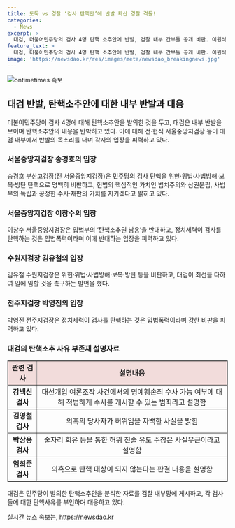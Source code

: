 ```yaml
---
title: 도둑 vs 경찰 ‘검사 탄핵안’에 반발 확산 경찰 격돌!
categories:
  - News
excerpt: >
  대검, 더불어민주당의 검사 4명 탄핵 소추안에 반발, 검찰 내부 간부들 공개 비판. 이원석 총장의 비판에 이어 전·현직 서울중앙지검장 등도 입장 밝힘. 송 고검장 민주당의 검사 탄핵 위법·위헌이라며 반박. 대검은 탄핵소추의 내용을 분석한 자료를 내부망에 공개, 해당 사유 부존재 주장.
feature_text: >
  대검, 더불어민주당의 검사 4명 탄핵 소추안에 반발, 검찰 내부 간부들 공개 비판. 이원석 총장의 비판에 이어 전·현직 서울중앙지검장 등도 입장 밝힘. 송 고검장 민주당의 검사 탄핵 위법·위헌이라며 반박. 대검은 탄핵소추의 내용을 분석한 자료를 내부망에 공개, 해당 사유 부존재 주장.
image: 'https://newsdao.kr/res/images/meta/newsdao_breakingnews.jpg'
---
```


<p><img src="https://newsdao.kr/res/images/meta/newsdao_breakingnews.jpg" alt="ontimetimes 속보" /></p>

<h2 data-ke-size="size26">대검 반발, 탄핵소추안에 대한 내부 반발과 대응</h2>

<p data-ke-size="size16">더불어민주당이 검사 4명에 대해 탄핵소추안을 발의한 것을 두고, 대검은 내부 반발을 보이며 탄핵소추안의 내용을 반박하고 있다. 이에 대해 전·현직 서울중앙지검장 등이 대검 내부에서 반발의 목소리를 내며 각자의 입장을 피력하고 있다.</p>

<h3 data-ke-size="size24">서울중앙지검장 송경호의 입장</h3>

<p data-ke-size="size16">송경호 부산고검장(전 서울중앙지검장)은 민주당의 검사 탄핵을 위헌·위법·사법방해·보복·방탄 탄핵으로 명백히 비판하고, 헌법의 핵심적인 가치인 법치주의와 삼권분립, 사법부의 독립과 공정한 수사·재판의 가치를 지키겠다고 밝히고 있다.</p>

<h3 data-ke-size="size24">서울중앙지검장 이창수의 입장</h3>

<p data-ke-size="size16">이창수 서울중앙지검장은 입법부의 ‘탄핵소추권 남용’을 반대하고, 정치세력이 검사를 탄핵하는 것은 입법폭력이라며 이에 반대하는 입장을 피력하고 있다.</p>

<h3 data-ke-size="size24">수원지검장 김유철의 입장</h3>

<p data-ke-size="size16">김유철 수원지검장은 위헌·위법·사법방해·보복·방탄 등을 비판하고, 대검이 최선을 다하여 일에 임할 것을 촉구하는 발언을 했다.</p>

<h3 data-ke-size="size24">전주지검장 박영진의 입장</h3>

<p data-ke-size="size16">박영진 전주지검장은 정치세력이 검사를 탄핵하는 것은 입법폭력이라며 강한 비판을 피력하고 있다.</p>

<h3 data-ke-size="size24">대검의 탄핵소추 사유 부존재 설명자료</h3>

<table style="width: 100%;" border="1">
<tbody>
<tr>
<td style="text-align: center; background-color: #f2dcdb; height: 17px;"><b>관련 검사</b></td>
<td style="text-align: center; background-color: #f2dcdb; height: 17px;"><b>설명내용</b></td>
</tr>
<tr>
<td style="text-align: center; height: 17px;"><b>강백신 검사</b></td>
<td style="text-align: center; height: 17px;">대선개입 여론조작 사건에서의 명예훼손죄 수사 가능 여부에 대해 적법하게 수사를 개시할 수 있는 범죄라고 설명함</td>
</tr>
<tr>
<td style="text-align: center; height: 17px;"><b>김영철 검사</b></td>
<td style="text-align: center; height: 17px;">의혹의 당사자가 허위임을 자백한 사실을 밝힘</td>
</tr>
<tr>
<td style="text-align: center; height: 17px;"><b>박상용 검사</b></td>
<td style="text-align: center; height: 17px;">술자리 회유 등을 통한 허위 진술 유도 주장은 사실무근이라고 설명함</td>
</tr>
<tr>
<td style="text-align: center; height: 17px;"><b>엄희준 검사</b></td>
<td style="text-align: center; height: 17px;">의혹으로 탄핵 대상이 되지 않는다는 판결 내용을 설명함</td>
</tr>
</tbody>
</table>

<p data-ke-size="size16">대검은 민주당이 발의한 탄핵소추안을 분석한 자료를 검찰 내부망에 게시하고, 각 검사들에 대한 탄핵사유를 부인하며 대응하고 있다.</p>
실시간 뉴스 속보는, <a href="https://newsdao.kr" rel="dofollow">https://newsdao.kr</a>


